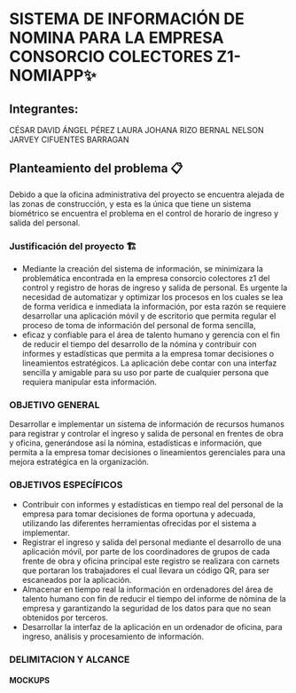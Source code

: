 # SISTEMA DE INFORMACIÓN DE NOMINA PARA LA EMPRESA CONSORCIO COLECTORES Z1- NOMIAPP✨
 ## Integrantes:
CÉSAR DAVID ÁNGEL PÉREZ
LAURA JOHANA RIZO BERNAL
NELSON JARVEY CIFUENTES BARRAGAN
## Planteamiento del problema 📋 
Debido a que la oficina administrativa del proyecto se encuentra alejada de las zonas de construcción, y esta es la única que tiene un sistema biométrico se encuentra el problema en el control de horario de ingreso y salida del personal.
### Justificación del proyecto   🏗
- Mediante la creación del sistema de información, se minimizara la problemática encontrada en la empresa consorcio colectores z1 del control y registro de horas de ingreso y salida de personal. Es urgente la necesidad de automatizar y optimizar los procesos en los cuales se lea de forma verídica e inmediata la información, por esta razón se requiere desarrollar una aplicación móvil y de escritorio que permita regular el proceso de toma de información del personal de forma sencilla,
- eficaz y confiable para el área de talento humano y gerencia con el fin de reducir el tiempo del desarrollo de la nómina y contribuir con informes y estadísticas que permita a la empresa tomar decisiones o lineamientos estratégicos. La aplicación debe contar con una interfaz sencilla y amigable para su uso por parte de cualquier persona que requiera manipular esta información.
### OBJETIVO GENERAL
Desarrollar e implementar un sistema de información de recursos humanos para registrar y controlar el ingreso y salida de personal en frentes de obra y oficina, generándose así la nómina, estadísticas e información, que permita a la empresa tomar decisiones o lineamientos gerenciales para una mejora estratégica en la organización.
### OBJETIVOS ESPECÍFICOS
- Contribuir con informes y estadísticas en tiempo real del personal de la empresa para tomar  decisiones de forma oportuna y adecuada, utilizando las diferentes herramientas ofrecidas por el sistema a implementar.
- Registrar el ingreso y salida del personal mediante el desarrollo de una aplicación móvil, por parte de los coordinadores de grupos de cada frente de obra y oficina principal este registro se realizara con carnets que portaran los trabajadores el cual llevara un código QR, para ser escaneados por la aplicación.
- Almacenar en tiempo real la información en ordenadores del área de talento humano con fin de reducir el tiempo del informe de nómina de la empresa y garantizando la seguridad de los datos para que no sean obtenidos por terceros.
- Desarrollar la interfaz de la aplicación en un ordenador de oficina, para ingreso, análisis y procesamiento de información.
### DELIMITACION Y ALCANCE
#### MOCKUPS






